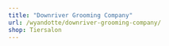 ```yaml
---
title: "Downriver Grooming Company"
url: /wyandotte/downriver-grooming-company/
shop: Tiersalon
---
```


